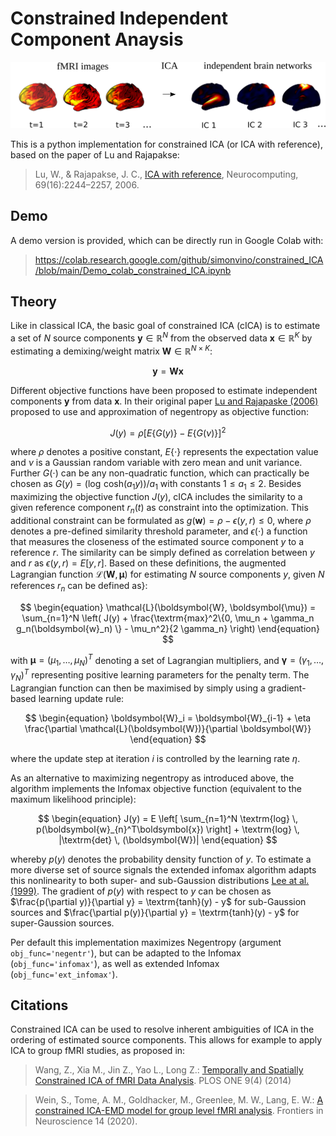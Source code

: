 # Constrained Independent Component Anaysis

<img src="https://github.com/simonvino/constrained_ICA/blob/main/figures/example_ICA.png" width="800">


This is a python implementation for constrained ICA (or ICA with reference), based on the paper of Lu and Rajapakse:

> Lu, W., & Rajapakse, J. C.,
[ICA with reference](https://www.sciencedirect.com/science/article/abs/pii/S0925231205003176), Neurocomputing, 69(16):2244–2257, 2006.

## Demo 

A demo version is provided, which can be directly run in Google Colab with:

> https://colab.research.google.com/github/simonvino/constrained_ICA/blob/main/Demo_colab_constrained_ICA.ipynb

## Theory

Like in classical ICA, the basic goal of constrained ICA (cICA) is to estimate a set of $N$ source components $\boldsymbol{y} \in \mathbb{R}^{N}$ from the observed data $\boldsymbol{x} \in \mathbb{R}^{K}$ by estimating a demixing/weight matrix $\boldsymbol{W} \in \mathbb{R}^{N \times K}$:

$$
\begin{equation}
\boldsymbol{y} = \boldsymbol{W} \boldsymbol{x}
\end{equation}
$$

Different objective functions  have been proposed to estimate independent components $\boldsymbol{y}$ from data $\boldsymbol{x}$. In their original paper [Lu and Rajapaske (2006)](https://www.sciencedirect.com/science/article/abs/pii/S0925231205003176) proposed to use and approximation of negentropy as objective function:

$$
\begin{equation}
    J(y) = \rho [ E\{G(y)\} - E\{G(\nu)\} ]^2
\end{equation}
$$

where $\rho$ denotes a positive constant, $E\{\cdot\}$ represents the expectation value and $\nu$ is a Gaussian random variable with zero mean and unit variance. Further $G(\cdot)$ can be any non-quadratic function, which can practically be chosen as $G(y) = (\textrm{log} \,\, \textrm{cosh}(a_1 y)) / a_1$ with constants $1 \leq a_1 \leq 2$. Besides maximizing the objective function $J(y)$, cICA includes the similarity to a given reference component $r_n(t)$ as constraint into the optimization. This additional constraint can be formulated as $g(\boldsymbol{w}) = \rho - \epsilon (y, r) \le 0$, where $\rho$ denotes a pre-defined similarity threshold parameter, and $\epsilon(\cdot)$ a function that measures the closeness of the estimated source component $y$ to a reference $r$. The similarity can be simply defined as correlation between $y$ and $r$ as $\epsilon(y, r) = E[y, r]$. Based on these definitions, the augmented Lagrangian function $\mathcal{L}(\boldsymbol{W}, \boldsymbol{\mu})$ for estimating $N$ source components $y$, given $N$ references $r_n$ can be defined as}: 

$$
\begin{equation}
    \mathcal{L}(\boldsymbol{W}, \boldsymbol{\mu}) = \sum_{n=1}^N \left( J(y) + \frac{\textrm{max}^2\{0, \mu_n + \gamma_n g_n(\boldsymbol{w}_n) \} - \mu_n^2}{2 \gamma_n} \right)
\end{equation}
$$

with $\boldsymbol{\mu} = (\mu_1, \ldots, \mu_N)^{T}$ denoting a set of Lagrangian multipliers, and $\boldsymbol{\gamma} = ( \gamma_1, \ldots, \gamma_N )^T$ representing positive learning parameters for the penalty term. The Lagrangian function can then be maximised by simply using a gradient-based learning update rule:

$$
\begin{equation}
    \boldsymbol{W}_i = \boldsymbol{W}_{i-1} + \eta \frac{\partial \mathcal{L}(\boldsymbol{W})}{\partial \boldsymbol{W}}
\end{equation}
$$

where the update step at iteration $i$ is controlled by the learning rate $\eta$. 

As an alternative to maximizing negentropy as introduced above, the algorithm implements the Infomax objective function (equivalent to the maximum likelihood principle): 

$$
\begin{equation}
    J(y) = E \left[ \sum_{n=1}^N \textrm{log} \, p(\boldsymbol{w}_{n}^T\boldsymbol{x}) \right] + \textrm{log} \, |\textrm{det} \, (\boldsymbol{W})|
\end{equation}
$$

whereby $p(y)$ denotes the probability density function of $y$. To estimate a more diverse set of source signals the extended infomax algorithm adapts this nonlinearity to both super- and sub-Gaussion distributions [Lee at al. (1999)](https://dl.acm.org/doi/10.1162/089976699300016719). The gradient of $p(y)$ with respect to $y$ can be chosen as $\frac{p(\partial y)}{\partial y} = \textrm{tanh}(y) - y$ for sub-Gaussion sources and $\frac{\partial p(y)}{\partial y} = \textrm{tanh}(y) - y$ for super-Gaussion sources.

Per default this implementation maximizes Negentropy (argument ``` obj_func='negentr' ```), but can be adapted to the Infomax (``` obj_func='infomax' ```), as well as extended Infomax (``` obj_func='ext_infomax' ```).  


## Citations

Constrained ICA can be used to resolve inherent ambiguities of ICA in the ordering of estimated source components. This allows for example to apply ICA to group fMRI studies, as proposed in:

> Wang, Z., Xia M., Jin Z., Yao L., Long Z.: [Temporally and Spatially Constrained ICA of fMRI Data Analysis](https://journals.plos.org/plosone/article?id=10.1371/journal.pone.0094211). PLOS ONE 9(4) (2014)

> Wein, S., Tome, A. M., Goldhacker, M., Greenlee, M. W., Lang, E. W.: [A constrained ICA-EMD model for group level fMRI analysis](https://www.frontiersin.org/articles/10.3389/fnins.2020.00221/full). Frontiers in Neuroscience 14 (2020).

